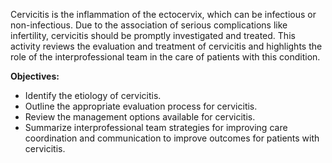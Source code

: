 Cervicitis is the inflammation of the ectocervix, which can be infectious or non-infectious. Due to the association of serious complications like infertility, cervicitis should be promptly investigated and treated. This activity reviews the evaluation and treatment of cervicitis and highlights the role of the interprofessional team in the care of patients with this condition.

**Objectives:**
- Identify the etiology of cervicitis.
- Outline the appropriate evaluation process for cervicitis.
- Review the management options available for cervicitis.
- Summarize interprofessional team strategies for improving care coordination and communication to improve outcomes for patients with cervicitis.